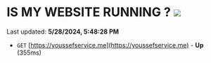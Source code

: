 # IS MY WEBSITE RUNNING ? [![](https://img.shields.io/static/v1?label=Sponsor&message=%E2%9D%A4&logo=GitHub&color=%23fe8e86)](https://github.com/sponsors/Youssef-Lehmam)

Last updated: **5/28/2024, 5:48:28 PM**

- `GET` [https://youssefservice.me](https://youssefservice.me) - **Up** (355ms)
